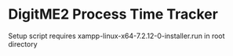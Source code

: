 # DigitME2 Process Time Tracker

Setup script requires xampp-linux-x64-7.2.12-0-installer.run in root directory
